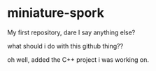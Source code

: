 # miniature-spork
My first repository, dare I say anything else?

what should i do with this github thing??

oh well, added the C++ project i was working on.
